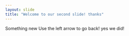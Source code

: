 ```yaml
---
layout: slide
title: "Welcome to our second slide! thanks"
---
```

Something new
Use the left arrow to go back! yes we did!
